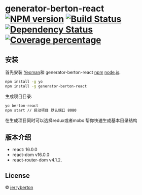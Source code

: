 # generator-berton-react [![NPM version][npm-image]][npm-url] [![Build Status][travis-image]][travis-url] [![Dependency Status][daviddm-image]][daviddm-url] [![Coverage percentage][coveralls-image]][coveralls-url]
> 

## 安装

首先安装 [Yeoman](http://yeoman.io)和 generator-berton-react [npm](https://www.npmjs.com/)  [node.js](https://nodejs.org/).

```bash
npm install -g yo
npm install -g generator-berton-react
```

生成项目目录:

```bash
yo berton-react
npm start // 启动项目 默认端口 8080
```
在生成项目同时可以选择redux或者mobx 帮你快速生成基本目录结构
## 版本介绍

 * react: 16.0.0
 * react-dom v16.0.0
 * react-router-dom v4.1.2.

## License

 © [jerryberton]()


[npm-image]: https://badge.fury.io/js/generator-test.svg
[npm-url]: https://npmjs.org/package/generator-test
[travis-image]: https://travis-ci.org/JerryBerton/generator-test.svg?branch=master
[travis-url]: https://travis-ci.org/JerryBerton/generator-test
[daviddm-image]: https://david-dm.org/JerryBerton/generator-test.svg?theme=shields.io
[daviddm-url]: https://david-dm.org/JerryBerton/generator-test
[coveralls-image]: https://coveralls.io/repos/JerryBerton/generator-test/badge.svg
[coveralls-url]: https://coveralls.io/r/JerryBerton/generator-test
